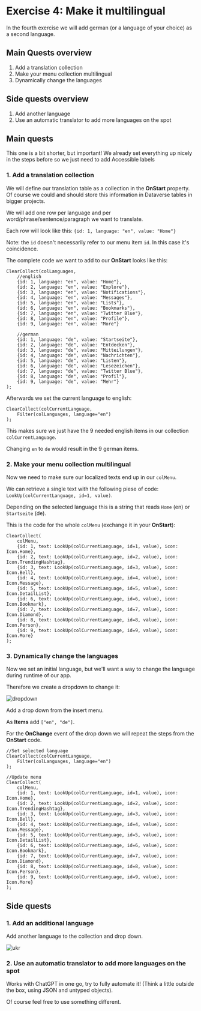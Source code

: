 # Exercise 4: Make it multilingual

In the fourth exercise we will add german (or a language of your choice) as a second language.

## Main Quests overview

1. Add a translation collection
2. Make your menu collection multilingual
3. Dynamically change the languages

## Side quests overview

1. Add another language
2. Use an automatic translator to add more languages on the spot

## Main quests

This one is a bit shorter, but important! We already set everything up nicely in the steps before so we just need to add Accessible labels

### 1. Add a translation collection

We will define our translation table as a collection in the **OnStart** property. Of course we could and should store this information in Dataverse tables in bigger projects.

We will add one row per language and per word/phrase/sentence/paragraph we want to translate.

Each row will look like this: `{id: 1, language: "en", value: "Home"}`

Note: the `id` doesn't necessarily refer to our menu item `id`. In this case it's coincidence.

The complete code we want to add to our **OnStart** looks like this:

```
ClearCollect(colLanguages,
    //english
    {id: 1, language: "en", value: "Home"},
    {id: 2, language: "en", value: "Explore"},
    {id: 3, language: "en", value: "Notifications"},
    {id: 4, language: "en", value: "Messages"},
    {id: 5, language: "en", value: "Lists"},
    {id: 6, language: "en", value: "Bookmarks"},
    {id: 7, language: "en", value: "Twitter Blue"},
    {id: 8, language: "en", value: "Profile"},
    {id: 9, language: "en", value: "More"}

    //german
    {id: 1, language: "de", value: "Startseite"},
    {id: 2, language: "de", value: "Entdecken"},
    {id: 3, language: "de", value: "Mitteilungen"},
    {id: 4, language: "de", value: "Nachrichten"},
    {id: 5, language: "de", value: "Listen"},
    {id: 6, language: "de", value: "Lesezeichen"},
    {id: 7, language: "de", value: "Twitter Blue"},
    {id: 8, language: "de", value: "Profil"},
    {id: 9, language: "de", value: "Mehr"}
);
```

Afterwards we set the current language to english:

```
ClearCollect(colCurrentLanguage,
    Filter(colLanguages, language="en")
);
```

This makes sure we just have the 9 needed english items in our collection `colCurrentLanguage`.

Changing `en` to `de` would result in the 9 german items.

### 2. Make your menu collection multilingual

Now we need to make sure our localized texts end up in our `colMenu`.

We can retrieve a single text with the following piese of code: `LookUp(colCurrentLanguage, id=1, value)`.

Depending on the selected language this is a string that reads `Home` (en) or `Startseite` (de).

This is the code for the whole `colMenu` (exchange it in your **OnStart**):

```
ClearCollect(
    colMenu,
    {id: 1, text: LookUp(colCurrentLanguage, id=1, value), icon: Icon.Home},
    {id: 2, text: LookUp(colCurrentLanguage, id=2, value), icon: Icon.TrendingHashtag},
    {id: 3, text: LookUp(colCurrentLanguage, id=3, value), icon: Icon.Bell},
    {id: 4, text: LookUp(colCurrentLanguage, id=4, value), icon: Icon.Message},
    {id: 5, text: LookUp(colCurrentLanguage, id=5, value), icon: Icon.DetailList},
    {id: 6, text: LookUp(colCurrentLanguage, id=6, value), icon: Icon.Bookmark},
    {id: 7, text: LookUp(colCurrentLanguage, id=7, value), icon: Icon.Diamond},
    {id: 8, text: LookUp(colCurrentLanguage, id=8, value), icon: Icon.Person},
    {id: 9, text: LookUp(colCurrentLanguage, id=9, value), icon: Icon.More}
);
```

### 3. Dynamically change the languages

Now we set an initial language, but we'll want a way to change the language during runtime of our app.

Therefore we create a dropdown to change it:

![dropdown](assets/3_dropdown.gif)

Add a drop down from the insert menu.

As **Items** add `["en", "de"]`.

For the **OnChange** event of the drop down we will repeat the steps from the **OnStart** code.

```
//Set selected language
ClearCollect(colCurrentLanguage,
    Filter(colLanguages, language="en")
);

//Update menu
ClearCollect(
    colMenu,
    {id: 1, text: LookUp(colCurrentLanguage, id=1, value), icon: Icon.Home},
    {id: 2, text: LookUp(colCurrentLanguage, id=2, value), icon: Icon.TrendingHashtag},
    {id: 3, text: LookUp(colCurrentLanguage, id=3, value), icon: Icon.Bell},
    {id: 4, text: LookUp(colCurrentLanguage, id=4, value), icon: Icon.Message},
    {id: 5, text: LookUp(colCurrentLanguage, id=5, value), icon: Icon.DetailList},
    {id: 6, text: LookUp(colCurrentLanguage, id=6, value), icon: Icon.Bookmark},
    {id: 7, text: LookUp(colCurrentLanguage, id=7, value), icon: Icon.Diamond},
    {id: 8, text: LookUp(colCurrentLanguage, id=8, value), icon: Icon.Person},
    {id: 9, text: LookUp(colCurrentLanguage, id=9, value), icon: Icon.More}
);
```

## Side quests

### 1. Add an additional language

Add another language to the collection and drop down.

![ukr](assets/3_ukr.png)



### 2. Use an automatic translator to add more languages on the spot

Works with ChatGPT in one go, try to fully automate it! (Think a little outside the box, using JSON and untyped objects).

Of course feel free to use something different.